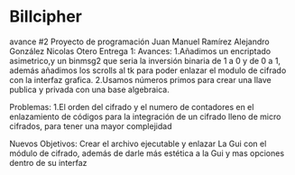 # Billcipher
avance #2
Proyecto de programación 
Juan Manuel Ramírez
Alejandro González
Nicolas Otero
Entrega 1:
Avances:
1.Añadimos un encriptado asimetrico,y un binmsg2 que seria la inversión binaria de 1 a 0 y de 0 a 1, además añadimos los scrolls al tk para poder enlazar el modulo de cifrado con la interfaz grafica.
2.Usamos números primos para crear una llave publica y privada con una base algebraica.
 

Problemas:
1.El orden del cifrado y el numero de contadores en el enlazamiento de códigos para la integración de un  cifrado lleno de micro cifrados, para tener una mayor complejidad

Nuevos Objetivos:
Crear el archivo ejecutable y enlazar La Gui con el módulo de cifrado, además de darle más estética a la Gui y mas opciones dentro de su interfaz
 
